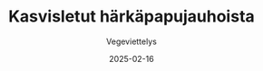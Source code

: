 ---
title: "Kasvisletut härkäpapujauhoista"
image: "https://vegaanibotti.lauravuo.me/2025/02/2025-02-16_small.png"
date: 2025-02-16
receipt_url: "https://vegeviettelys.fi/kasvisletut-harkapapujauhoista/"
author: "Vegeviettelys"
---
